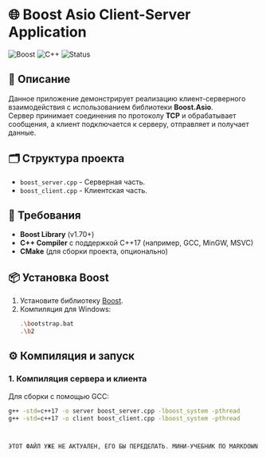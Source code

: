 # 🌐 Boost Asio Client-Server Application

![Boost](https://img.shields.io/badge/Boost-1.83-blue)
![C++](https://img.shields.io/badge/C%2B%2B-17-brightgreen)
![Status](https://img.shields.io/badge/Status-Working-success)

## 📜 Описание
Данное приложение демонстрирует реализацию клиент-серверного взаимодействия с использованием библиотеки **Boost.Asio**.  
Сервер принимает соединения по протоколу **TCP** и обрабатывает сообщения, а клиент подключается к серверу, отправляет и получает данные.

## 🗂 Структура проекта
- `boost_server.cpp` - Серверная часть.
- `boost_client.cpp` - Клиентская часть.

## 🚀 Требования
- **Boost Library** (v1.70+)
- **C++ Compiler** с поддержкой C++17 (например, GCC, MinGW, MSVC)
- **CMake** (для сборки проекта, опционально)

## 📦 Установка Boost
1. Установите библиотеку [Boost](https://www.boost.org/).
2. Компиляция для Windows:
    ```bash
    .\bootstrap.bat
    .\b2
    ```

## ⚙️ Компиляция и запуск

### 1. Компиляция сервера и клиента
Для сборки с помощью GCC:
```bash
g++ -std=c++17 -o server boost_server.cpp -lboost_system -pthread
g++ -std=c++17 -o client boost_client.cpp -lboost_system -pthread



ЭТОТ ФАЙЛ УЖЕ НЕ АКТУАЛЕН, ЕГО БЫ ПЕРЕДЕЛАТЬ. МИНИ-УЧЕБНИК ПО MARKDOWN В TRAIN.MD

